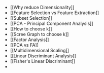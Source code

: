 - [[Why reduce Dimensionality]]
- [[Feature Selection vs Feature Extraction]]
- [[Subset Selection]]
- [[PCA - Principal Component Analysis]] 
- [[How to choose k]]
- [[Scree Graph to choose k]]
- [[Factor Analysis]]
- [[PCA vs FA]]
- [[Multidimensional Scaling]]
- [[Linear Discriminant Analysis]]
- [[Fisher's Linear Discriminant]]
- 